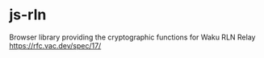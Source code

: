 # js-rln

Browser library providing the cryptographic functions for Waku RLN Relay https://rfc.vac.dev/spec/17/
